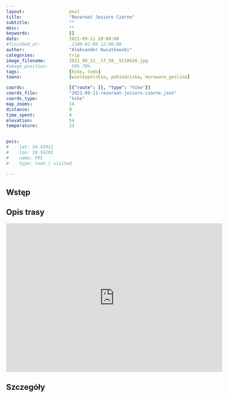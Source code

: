 ```yaml
---
layout:                 post
title:                  "Rezerwat Jezioro Czarne"
subtitle:               ""
desc:                   ""
keywords:               []
date:                   2021-09-11 20:00:00
#finished_at:            2100-02-09 12:00:00
author:                 "Aleksander Kwiatkowski"
categories:             trip
image_filename:         2021_09_11__17_58__9110620.jpg
#image_position:         50% 70%
tags:                   [hike, todo]
towns:                  [wielkopolskie, pobiedziska, murowana_goslina]

coords:                 [{"route": [], "type": "hike"}]
coords_file:            "2021-09-11-rezerwat-jezioro-czarne.json"
coords_type:            "hike"
map_zooms:              14
distance:               9
time_spent:             4
elevation:              54
temperature:            23


pois:
#  - lat: 54.45911
#    lon: 18.56281
#    name: POI
#    type: todo / visited

---
```



## Wstęp

## Opis trasy

<iframe height='405' width='590' frameborder='0' allowtransparency='true' scrolling='no' src='https://www.strava.com/activities/5949420663/embed/2a40f79d0fcaa391ab137d1adb55dbf287dad7b6'></iframe>

## Szczegóły
